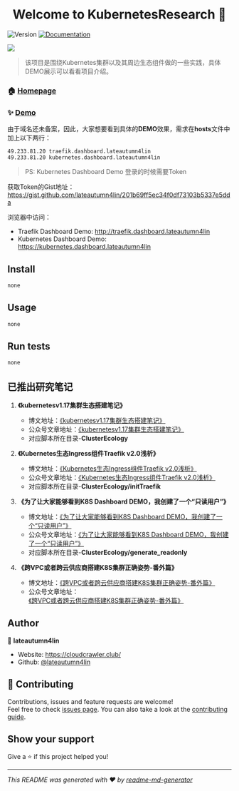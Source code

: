 <h1 align="center">Welcome to KubernetesResearch 👋</h1>
<p>
  <img alt="Version" src="https://img.shields.io/badge/version-0.0.1-blue.svg?cacheSeconds=2592000" />
  <a href="none" target="_blank">
    <img alt="Documentation" src="https://img.shields.io/badge/documentation-yes-brightgreen.svg" />
  </a>
</p>

![](https://github.com/lateautumn4lin/KubernetesResearch/blob/master/header.jpeg)

> 该项目是围绕Kubernetes集群以及其周边生态组件做的一些实践，具体DEMO展示可以看看项目介绍。

### 🏠 [Homepage](https://github.com/lateautumn4lin/KubernetesResearch)

### ✨ [Demo](https://kubernetes.cloudcrawler.club/)

由于域名还未备案，因此，大家想要看到具体的**DEMO**效果，需求在**hosts**文件中加上以下两行：
```
49.233.81.20 traefik.dashboard.lateautumn4lin
49.233.81.20 kubernetes.dashboard.lateautumn4lin
```
>PS: Kubernetes Dashboard Demo 登录的时候需要Token

获取Token的Gist地址：https://gist.github.com/lateautumn4lin/201b69ff5ec34f0df73103b5337e5dda

浏览器中访问：
- Traefik Dashboard Demo: http://traefik.dashboard.lateautumn4lin
- Kubernetes Dashboard Demo: https://kubernetes.dashboard.lateautumn4lin

## Install

```sh
none
```

## Usage

```sh
none
```

## Run tests

```sh
none
```

## 已推出研究笔记
1. **《kubernetesv1.17集群生态搭建笔记》**

    - 博文地址：[《kubernetesv1.17集群生态搭建笔记》](https://cloudcrawler.club/kubernetesv1.17-ji-qun-sheng-tai-da-jian-bi-ji.html)
    - 公众号文章地址：[《kubernetesv1.17集群生态搭建笔记》](http://mp.weixin.qq.com/s?__biz=MzIzOTQzNDIyOA==&mid=100000459&idx=1&sn=1297937e4837973af5d91fcf3a0c90b8&chksm=692b62505e5ceb46b3d93f87c24b94f462cbd5e6f67f16acebf748157243e43cbcaccd96d9a8#rd)
    - 对应脚本所在目录-**ClusterEcology**
    
2. **《Kubernetes生态Ingress组件Traefik v2.0浅析》**

    - 博文地址：[《Kubernetes生态Ingress组件Traefik v2.0浅析》](https://cloudcrawler.club/kubernetes-sheng-tai-ingress-zu-jian-traefik-v2.0-qian-xi.html)
    - 公众号文章地址：[《Kubernetes生态Ingress组件Traefik v2.0浅析》](http://mp.weixin.qq.com/s?__biz=MzIzOTQzNDIyOA==&mid=100000461&idx=1&sn=b52c6c4aaaab3d7c5dc8706cf953e1d5&chksm=692b62565e5ceb408d8b4185bffa55cfcc29eecd9d3adb25e4f858beb612a936d9588ee63e6d#rd)
    - 对应脚本所在目录-**ClusterEcology/initTraefik**
    
3. **《为了让大家能够看到K8S Dashboard DEMO，我创建了一个“只读用户”》**

    - 博文地址：[《为了让大家能够看到K8S Dashboard DEMO，我创建了一个“只读用户”》](https://cloudcrawler.club/wei-liao-rang-da-jia-neng-gou-kan-dao-k8s-dashboard-demo-wo-chuang-jian-liao-yi-ge-zhi-du-yong-hu-copy.html)
    - 公众号文章地址：[《为了让大家能够看到K8S Dashboard DEMO，我创建了一个“只读用户”》](http://mp.weixin.qq.com/s?__biz=MzIzOTQzNDIyOA==&mid=100000474&idx=1&sn=631ca8a1dde395ddc6bfad3f872f9e76&chksm=692b62415e5ceb57cb4e6ff6916e400d0987051a5a654714a1c2bfeeb2d5399f53726ee9e1c6#rd)
    - 对应脚本所在目录-**ClusterEcology/generate_readonly**
    
4. **《跨VPC或者跨云供应商搭建K8S集群正确姿势-番外篇》**

    - 博文地址：[《跨VPC或者跨云供应商搭建K8S集群正确姿势-番外篇》](https://cloudcrawler.club/kua-vpc-huo-zhe-kua-yun-gong-ying-shang-da-jian-k8s-ji-qun-zheng-que-zi-shi-fan-wai-pian.html)
    - 公众号文章地址：[《跨VPC或者跨云供应商搭建K8S集群正确姿势-番外篇》](http://mp.weixin.qq.com/s?__biz=MzIzOTQzNDIyOA==&mid=100000485&idx=1&sn=09a23860872e888fdf4573cd0215f899&chksm=692b627e5e5ceb6807a563b800191785c49b120c46d3700ea7ac748ad0384c58b60dfa62ee50#rd)

## Author

👤 **lateautumn4lin**

* Website: https://cloudcrawler.club/
* Github: [@lateautumn4lin](https://github.com/lateautumn4lin)

## 🤝 Contributing

Contributions, issues and feature requests are welcome!<br />Feel free to check [issues page](https://github.com/lateautumn4lin/KubernetesResearch/issues). You can also take a look at the [contributing guide](https://github.com/lateautumn4lin/KubernetesResearch/graphs/contributors).

## Show your support

Give a ⭐️ if this project helped you!

***
_This README was generated with ❤️ by [readme-md-generator](https://github.com/kefranabg/readme-md-generator)_

